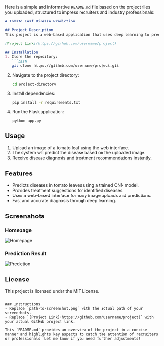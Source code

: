 Here is a simple and informative `README.md` file based on the project files you uploaded, structured to impress recruiters and industry professionals:

```markdown
# Tomato Leaf Disease Prediction

## Project Description
This project is a web-based application that uses deep learning to predict diseases in tomato leaves from uploaded images. It employs a Convolutional Neural Network (CNN) model to classify the disease and suggests organic treatment options. The system is designed for quick and accurate disease diagnosis, aimed at aiding farmers and agricultural professionals in improving crop health.

[Project Link](https://github.com/username/project)

## Installation
1. Clone the repository:
   ```bash
   git clone https://github.com/username/project.git
   ```
2. Navigate to the project directory:
   ```bash
   cd project-directory
   ```
3. Install dependencies:
   ```bash
   pip install -r requirements.txt
   ```
4. Run the Flask application:
   ```bash
   python app.py
   ```

## Usage
1. Upload an image of a tomato leaf using the web interface.
2. The system will predict the disease based on the uploaded image.
3. Receive disease diagnosis and treatment recommendations instantly.

## Features
- Predicts diseases in tomato leaves using a trained CNN model.
- Provides treatment suggestions for identified diseases.
- Uses a web-based interface for easy image uploads and predictions.
- Fast and accurate diagnosis through deep learning.

## Screenshots

### Homepage
![Homepage](path-to-screenshot.png)

### Prediction Result
![Prediction](path-to-screenshot.png)

## License
This project is licensed under the MIT License.
```

### Instructions:
- Replace `path-to-screenshot.png` with the actual path of your screenshots.
- Replace `[Project Link](https://github.com/username/project)` with your actual GitHub project link.

This `README.md` provides an overview of the project in a concise manner and highlights key aspects to catch the attention of recruiters or professionals. Let me know if you need further adjustments!